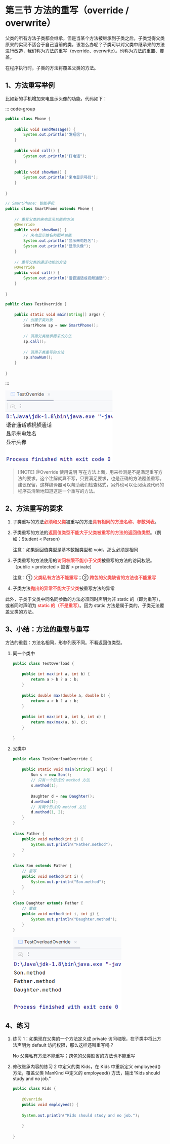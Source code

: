 # 第三节 方法的重写（override / overwrite）

父类的所有方法子类都会继承，但是当某个方法被继承到子类之后，子类觉得父类原来的实现不适合于自己当前的类，该怎么办呢？子类可以对父类中继承来的方法进行改造，我们称为方法的重写（override、overwrite）。也称为方法的重置、覆盖。

在程序执行时，子类的方法将覆盖父类的方法。

## 1、方法重写举例

比如新的手机增加来电显示头像的功能，代码如下：

::: code-group

```java [Phone.java]
public class Phone {

    public void sendMessage() {
        System.out.println("发短信");
    }

    public void call() {
        System.out.println("打电话");
    }

    public void showNum() {
        System.out.println("来电显示号码");
    }

}
```

```java [SmartPhone.java]
// SmartPhone: 智能手机
public class SmartPhone extends Phone {

    // 重写父类的来电显示功能的方法
    @Override
    public void showNum() {
        // 来电显示姓名和图片功能
        System.out.println("显示来电姓名");
        System.out.println("显示头像");
    }

    // 重写父类的通话功能的方法
    @Override
    public void call() {
        System.out.println("语音通话或视频通话");
    }

}
```

```java [TestOverride.java]
public class TestOverride {

    public static void main(String[] args) {
        // 创建子类对象
        SmartPhone sp = new SmartPhone();

        // 调用父类继承而来的方法
        sp.call();

        // 调用子类重写的方法
        sp.showNum();
    }

}
```

:::

![](https://raw.githubusercontent.com/wehome-h/typora-images-repository/main/images/20240428160948.png)

> [!NOTE] @Override 使用说明
> 写在方法上面，用来检测是不是满足重写方法的要求。这个注解就算不写，只要满足要求，也是正确的方法覆盖重写。建议保留，这样编译器可以帮助我们检查格式，另外也可以让阅读源代码的程序员清晰地知道这是一个重写的方法。

## 2、方法重写的要求

1.  子类重写的方法<strong style="color: #f3514f;">必须和父类</strong>被重写的方法<strong style="color: #f3514f;">具有相同的方法名称、参数列表</strong>。

2.  子类重写的方法的<strong style="color: #f3514f;">返回值类型不能大于父类被重写的方法的返回值类型</strong>。（例如：Student < Person）

    注意：如果返回值类型是基本数据类型和 void，那么必须是相同

3.  子类重写的方法使用的<strong style="color: #f3514f;">访问权限不能小于父类</strong>被重写的方法的访问权限。（public > protected > 缺省 > private）

    注意：① <strong style="color: #f3514f;">父类私有方法不能重写</strong>；② <strong style="color: #f3514f;">跨包的父类缺省的方法也不能重写</strong>

4.  子类方法<strong style="color: #f3514f;">抛出的异常不能大于父类</strong>被重写方法的异常

此外，子类于父类中同名同参数的方法必须同时声明为非 static 的（即为重写），或者同时声明为 <strong style="color: #f3514f;">static 的（不是重写）</strong>。因为 static 方法是属于类的，子类无法覆盖父类的方法。

## 3、小结：方法的重载与重写

方法的重载：方法名相同，形参列表不同。不看返回值类型。

<div class="br"></div>

1.  同一个类中

    ```java
    public class TestOverload {

        public int max(int a, int b) {
            return a > b ? a : b;
        }

        public double max(double a, double b) {
            return a > b ? a : b;
        }

        public int max(int a, int b, int c) {
            return max(max(a, b), c);
        }

    }
    ```

<div class="br"></div>

2.  父类中

    ```java
    public class TestOverloadOverride {

        public static void main(String[] args) {
            Son s = new Son();
            // 只有一个形式的 method 方法
            s.method(1);

            Daughter d = new Daughter();
            d.method(1);
            // 有两个形式的 method 方法
            d.method(1, 2);
        }
    }

    class Father {
        public void method(int i) {
            System.out.println("Father.method");
        }
    }

    class Son extends Father {
        // 重写
        public void method(int i) {
            System.out.println("Son.method");
        }
    }

    class Daughter extends Father {
        // 重载
        public void method(int i, int j) {
            System.out.println("Daughter.method");
        }
    }
    ```

    ![](https://raw.githubusercontent.com/wehome-h/typora-images-repository/main/images/20240428162335.png)

## 4、练习

1.  练习 1：如果现在父类的一个方法定义成 private 访问权限，在子类中将此方法声明为 default 访问权限，那么这样还叫重写吗？

    No 父类私有方法不能重写；跨包的父类缺省的方法也不能重写

<div class="br"></div>

2.  修改继承内容的练习 2 中定义的类 Kids，在 Kids 中重新定义 employeed() 方法，覆盖父类 ManKind 中定义的 employeed() 方法，输出“Kids should study and no job.”

    ```java
    public class Kids {

        @Override
        public void employeed() {

        System.out.println("Kids should study and no job.");

        }

    }
    ```
